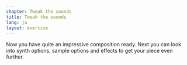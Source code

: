 ```yaml
---
chapter: Tweak the sounds
title: Tweak the sounds
lang: ja
layout: exercise
---
```


Now you have quite an impressive composition ready. Next you can look into synth options, sample options and effects to get your piece even further.
